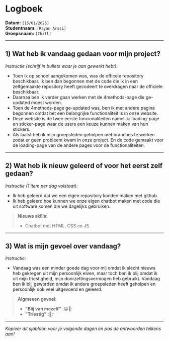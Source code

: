 # Logboek

**Datum:** `[15/01/2025]`  
**Studentnaam:** `[Rayan Arssi]`  
**Groepsnaam:** `[Chill]`

---

## 1) Wat heb ik vandaag gedaan voor mijn project?

_Instructie (schrijf in bullets waar je aan gewerkt hebt):_

- Toen ik op school aangekomen was, was de officele repository beschikbaar. Ik ben dan begonnen met de code die ik in een zelfgemaakte repository heeft gecodeert te overdragen naar de officiele beschikbaar.
- Daarnaa ben ik verder gaan werken met de 4methods-page die ge-updated moest worden. 
- Toen de 4methods-page ge-updated was, ben ik met andere pagina begonnen omdat het een belangrijke functionaliteit is in onze website.
- Deze website is de twee eerste funcionaliteiten namelijk: loading-page en sticker-page waar de users een keuze kunnen maken van hun stickers. 
- Als laatst heb ik mijn groepsleden geholpen met branches te werken zodat er geen probleem kwam in onze project. En de code gemaakt voor de loading-page van de andere pages voor de functionaliteiten.

---

## 2) Wat heb ik nieuw geleerd of voor het eerst zelf gedaan?

_Instructie (1 item per dag volstaat):_

- Ik heb geleerd dat we een eigen repository konden maken met github.
- Ik heb geleerd hoe kunnen we onze eigen chatbot maken met code die uit software komen die we dagelijks gebruiken.

> **Nieuwe skills:**
>
> - Chatbot met HTML, CSS en JS

---

## 3) Wat is mijn gevoel over vandaag?

_Instructie:_

- Vandaag was een minder goede dag voor mij omdat ik slecht nieuws heb gekregen uit mijn persoonlijk elven, maar toch ben ik blij omdat ik uit mijn triestigheid, mijn doorzettingsvermogen heb gebruikt. Vandaag ben ik blij geworden omdat ik andere groepsleden heeft geholpen en persoonlijk ook veel uitgevoerd en geleerd.

> **Algmeeen gevoel:**
>
> - **"Blij van mezelf"** :😁🙌:
> - **"Triestig"** :🥲:

---

_Kopieer dit sjabloon voor je volgende dagen en pas de antwoorden telkens aan!_
